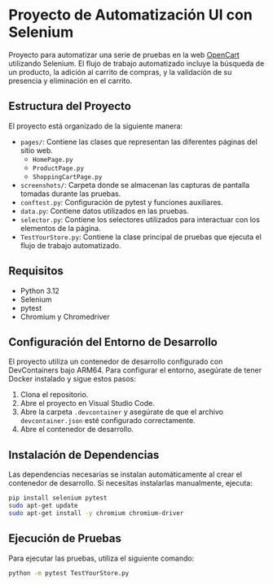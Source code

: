 # Proyecto de Automatización UI con Selenium

Proyecto para automatizar una serie de pruebas en la web [OpenCart](http://opencart.abstracta.us/) utilizando Selenium. El flujo de trabajo automatizado incluye la búsqueda de un producto, la adición al carrito de compras, y la validación de su presencia y eliminación en el carrito.

## Estructura del Proyecto

El proyecto está organizado de la siguiente manera:

- `pages/`: Contiene las clases que representan las diferentes páginas del sitio web.
  - `HomePage.py`
  - `ProductPage.py`
  - `ShoppingCartPage.py`
- `screenshots/`: Carpeta donde se almacenan las capturas de pantalla tomadas durante las pruebas.
- `conftest.py`: Configuración de pytest y funciones auxiliares.
- `data.py`: Contiene datos utilizados en las pruebas.
- `selector.py`: Contiene los selectores utilizados para interactuar con los elementos de la página.
- `TestYourStore.py`: Contiene la clase principal de pruebas que ejecuta el flujo de trabajo automatizado.

## Requisitos

- Python 3.12
- Selenium
- pytest
- Chromium y Chromedriver

## Configuración del Entorno de Desarrollo

El proyecto utiliza un contenedor de desarrollo configurado con DevContainers bajo ARM64. Para configurar el entorno, asegúrate de tener Docker instalado y sigue estos pasos:

1. Clona el repositorio.
2. Abre el proyecto en Visual Studio Code.
3. Abre la carpeta `.devcontainer` y asegúrate de que el archivo `devcontainer.json` esté configurado correctamente.
4. Abre el contenedor de desarrollo.

## Instalación de Dependencias

Las dependencias necesarias se instalan automáticamente al crear el contenedor de desarrollo. Si necesitas instalarlas manualmente, ejecuta:

```sh
pip install selenium pytest
sudo apt-get update
sudo apt-get install -y chromium chromium-driver
```

## Ejecución de Pruebas
Para ejecutar las pruebas, utiliza el siguiente comando:

```sh
python -m pytest TestYourStore.py 
```
